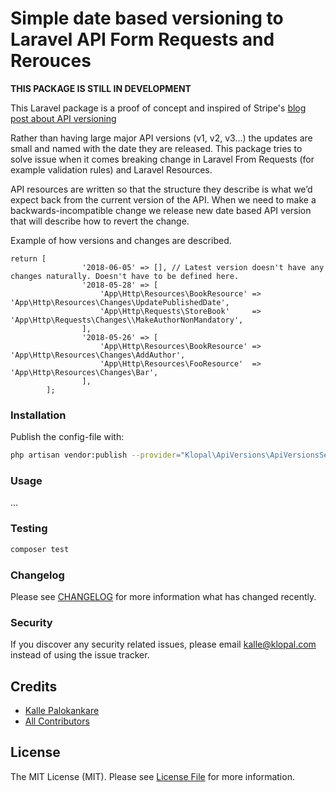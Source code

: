 # Simple date based versioning to Laravel API Form Requests and Rerouces

**THIS PACKAGE IS STILL IN DEVELOPMENT**

This Laravel package is a proof of concept and inspired of Stripe's [blog post about API versioning](https://stripe.com/blog/api-versioning)

Rather than having large major API versions (v1, v2, v3...) the updates are small and named with the date they are released. This package tries to solve issue when it comes breaking change in Laravel From Requests (for example validation rules) and Laravel Resources.

API resources are written so that the structure they describe is what
we’d expect back from the current version of the API. When we need to
make a backwards-incompatible change we release new date based API version
that will describe how to revert the change.

Example of how versions and changes are described.
```
return [
                '2018-06-05' => [], // Latest version doesn't have any changes naturally. Doesn't have to be defined here.
                '2018-05-28' => [
                    'App\Http\Resources\BookResource' => 'App\Http\Resources\Changes\UpdatePublishedDate',
                    'App\Http\Requests\StoreBook'     => 'App\Http\Requests\Changes\\MakeAuthorNonMandatory',
                ],
                '2018-05-26' => [
                    'App\Http\Resources\BookResource' => 'App\Http\Resources\Changes\AddAuthor',
                    'App\Http\Resources\FooResource'  => 'App\Http\Resources\Changes\Bar',
                ],
        ];
```


### Installation

Publish the config-file with:
``` bash
php artisan vendor:publish --provider="Klopal\ApiVersions\ApiVersionsServiceProvider" --tag="config"
```

### Usage

...

### Testing

``` bash
composer test
```

### Changelog

Please see [CHANGELOG](CHANGELOG.md) for more information what has changed recently.

### Security

If you discover any security related issues, please email kalle@klopal.com instead of using the issue tracker.

## Credits

- [Kalle Palokankare](https://github.com/palokankare)
- [All Contributors](../../contributors)

## License

The MIT License (MIT). Please see [License File](LICENSE.md) for more information.
